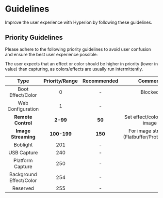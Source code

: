 # Guidelines
Improve the user experience with Hyperion by following these guidelines.

## Priority Guidelines
Please adhere to the following priority guidelines to avoid user confusion and ensure
the best user experience possible:

The user expects that an effect or color should be higher in priority (lower in value)
than capturing, as colors/effects are usually run intermittently.

|          Type           | Priority/Range | Recommended |                  Comment                   |
| :---------------------: | :------------: | :---------: | :----------------------------------------: |
|    Boot Effect/Color    |       0        |      -      |                  Blocked                   |
|    Web Configuration    |       1        |      -      |                                            |
|   **Remote Control**    |    **2-99**    |   **50**    |       Set effect/color/single image        |
|   **Image Streaming**   |  **100-199**   |   **150**   | For image streams (Flatbuffer/Protobuffer) |
|        Boblight         |      201       |      -      |                                            |
|       USB Capture       |      240       |      -      |                                            |
|    Platform Capture     |      250       |      -      |                                            |
| Background Effect/Color |      254       |      -      |                                            |
|        Reserved         |      255       |      -      |                                            |